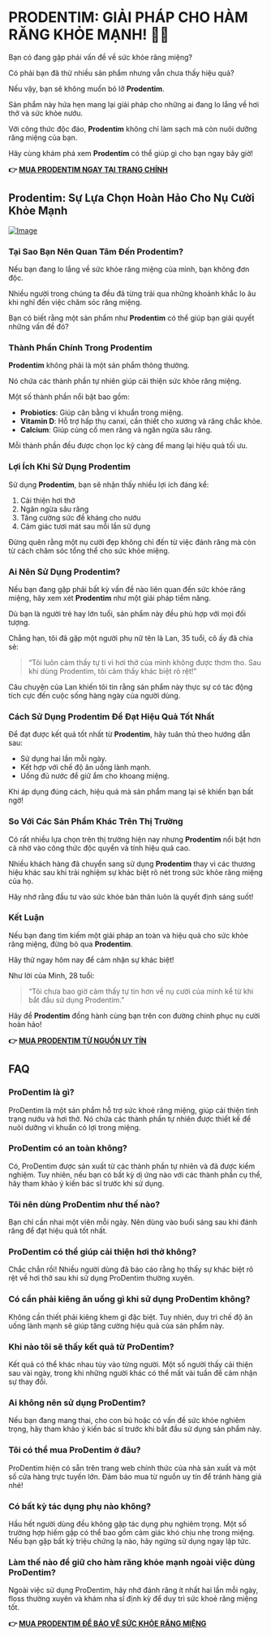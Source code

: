 # PRODENTIM: GIẢI PHÁP CHO HÀM RĂNG KHỎE MẠNH! 🦷✨

Bạn có đang gặp phải vấn đề về sức khỏe răng miệng? 

Có phải bạn đã thử nhiều sản phẩm nhưng vẫn chưa thấy hiệu quả?

Nếu vậy, bạn sẽ không muốn bỏ lỡ **Prodentim**.

Sản phẩm này hứa hẹn mang lại giải pháp cho những ai đang lo lắng về hơi thở và sức khỏe nướu. 

Với công thức độc đáo, **Prodentim** không chỉ làm sạch mà còn nuôi dưỡng răng miệng của bạn. 

Hãy cùng khám phá xem **Prodentim** có thể giúp gì cho bạn ngay bây giờ!



**👉 [MUA PRODENTIM NGAY TẠI TRANG CHÍNH](https://gchaffi.com/DViiLkiT)**

## Prodentim: Sự Lựa Chọn Hoàn Hảo Cho Nụ Cười Khỏe Mạnh

[![Image](https://prodentim-shop.com/assets/images/prodentim-1120-853-px-37-764x582.webp)](https://gchaffi.com/DViiLkiT)

### Tại Sao Bạn Nên Quan Tâm Đến Prodentim?

Nếu bạn đang lo lắng về sức khỏe răng miệng của mình, bạn không đơn độc. 

Nhiều người trong chúng ta đều đã từng trải qua những khoảnh khắc lo âu khi nghĩ đến việc chăm sóc răng miệng.

Bạn có biết rằng một sản phẩm như **Prodentim** có thể giúp bạn giải quyết những vấn đề đó?

### Thành Phần Chính Trong Prodentim

**Prodentim** không phải là một sản phẩm thông thường. 

Nó chứa các thành phần tự nhiên giúp cải thiện sức khỏe răng miệng.

Một số thành phần nổi bật bao gồm:

- **Probiotics**: Giúp cân bằng vi khuẩn trong miệng.
- **Vitamin D**: Hỗ trợ hấp thụ canxi, cần thiết cho xương và răng chắc khỏe.
- **Calcium**: Giúp củng cố men răng và ngăn ngừa sâu răng.

Mỗi thành phần đều được chọn lọc kỹ càng để mang lại hiệu quả tối ưu.

### Lợi Ích Khi Sử Dụng Prodentim

Sử dụng **Prodentim**, bạn sẽ nhận thấy nhiều lợi ích đáng kể:

1. Cải thiện hơi thở
2. Ngăn ngừa sâu răng
3. Tăng cường sức đề kháng cho nướu
4. Cảm giác tươi mát sau mỗi lần sử dụng

Đừng quên rằng một nụ cười đẹp không chỉ đến từ việc đánh răng mà còn từ cách chăm sóc tổng thể cho sức khỏe miệng.

### Ai Nên Sử Dụng Prodentim?

Nếu bạn đang gặp phải bất kỳ vấn đề nào liên quan đến sức khỏe răng miệng, hãy xem xét **Prodentim** như một giải pháp tiềm năng.

Dù bạn là người trẻ hay lớn tuổi, sản phẩm này đều phù hợp với mọi đối tượng.

Chẳng hạn, tôi đã gặp một người phụ nữ tên là Lan, 35 tuổi, cô ấy đã chia sẻ:

> “Tôi luôn cảm thấy tự ti vì hơi thở của mình không được thơm tho. Sau khi dùng Prodentim, tôi cảm thấy khác biệt rõ rệt!”

Câu chuyện của Lan khiến tôi tin rằng sản phẩm này thực sự có tác động tích cực đến cuộc sống hàng ngày của người dùng.

### Cách Sử Dụng Prodentim Để Đạt Hiệu Quả Tốt Nhất

Để đạt được kết quả tốt nhất từ **Prodentim**, hãy tuân thủ theo hướng dẫn sau:

- Sử dụng hai lần mỗi ngày.
- Kết hợp với chế độ ăn uống lành mạnh.
- Uống đủ nước để giữ ẩm cho khoang miệng.

Khi áp dụng đúng cách, hiệu quả mà sản phẩm mang lại sẽ khiến bạn bất ngờ!

### So Với Các Sản Phẩm Khác Trên Thị Trường

Có rất nhiều lựa chọn trên thị trường hiện nay nhưng **Prodentim** nổi bật hơn cả nhờ vào công thức độc quyền và tính hiệu quả cao.

Nhiều khách hàng đã chuyển sang sử dụng **Prodentim** thay vì các thương hiệu khác sau khi trải nghiệm sự khác biệt rõ nét trong sức khỏe răng miệng của họ.

Hãy nhớ rằng đầu tư vào sức khỏe bản thân luôn là quyết định sáng suốt!

### Kết Luận

Nếu bạn đang tìm kiếm một giải pháp an toàn và hiệu quả cho sức khỏe răng miệng, đừng bỏ qua **Prodentim**.

Hãy thử ngay hôm nay để cảm nhận sự khác biệt!

Như lời của Minh, 28 tuổi:

> “Tôi chưa bao giờ cảm thấy tự tin hơn về nụ cười của mình kể từ khi bắt đầu sử dụng Prodentim.”

Hãy để **Prodentim** đồng hành cùng bạn trên con đường chinh phục nụ cười hoàn hảo!



**👉 [MUA PRODENTIM TỪ NGUỒN UY TÍN](https://gchaffi.com/DViiLkiT)**

## FAQ

### ProDentim là gì?
ProDentim là một sản phẩm hỗ trợ sức khoẻ răng miệng, giúp cải thiện tình trạng nướu và hơi thở. Nó chứa các thành phần tự nhiên được thiết kế để nuôi dưỡng vi khuẩn có lợi trong miệng.

### ProDentim có an toàn không?
Có, ProDentim được sản xuất từ các thành phần tự nhiên và đã được kiểm nghiệm. Tuy nhiên, nếu bạn có bất kỳ dị ứng nào với các thành phần cụ thể, hãy tham khảo ý kiến bác sĩ trước khi sử dụng.

### Tôi nên dùng ProDentim như thế nào?
Bạn chỉ cần nhai một viên mỗi ngày. Nên dùng vào buổi sáng sau khi đánh răng để đạt hiệu quả tốt nhất.

### ProDentim có thể giúp cải thiện hơi thở không?
Chắc chắn rồi! Nhiều người dùng đã báo cáo rằng họ thấy sự khác biệt rõ rệt về hơi thở sau khi sử dụng ProDentim thường xuyên.

### Có cần phải kiêng ăn uống gì khi sử dụng ProDentim không?
Không cần thiết phải kiêng khem gì đặc biệt. Tuy nhiên, duy trì chế độ ăn uống lành mạnh sẽ giúp tăng cường hiệu quả của sản phẩm này.

### Khi nào tôi sẽ thấy kết quả từ ProDentim?
Kết quả có thể khác nhau tùy vào từng người. Một số người thấy cải thiện sau vài ngày, trong khi những người khác có thể mất vài tuần để cảm nhận sự thay đổi.

### Ai không nên sử dụng ProDentim?
Nếu bạn đang mang thai, cho con bú hoặc có vấn đề sức khỏe nghiêm trọng, hãy tham khảo ý kiến bác sĩ trước khi bắt đầu sử dụng sản phẩm này.

### Tôi có thể mua ProDentim ở đâu?
ProDentim hiện có sẵn trên trang web chính thức của nhà sản xuất và một số cửa hàng trực tuyến lớn. Đảm bảo mua từ nguồn uy tín để tránh hàng giả nhé!

### Có bất kỳ tác dụng phụ nào không?
Hầu hết người dùng đều không gặp tác dụng phụ nghiêm trọng. Một số trường hợp hiếm gặp có thể bao gồm cảm giác khó chịu nhẹ trong miệng. Nếu bạn gặp bất kỳ triệu chứng lạ nào, hãy ngừng sử dụng ngay lập tức.

### Làm thế nào để giữ cho hàm răng khỏe mạnh ngoài việc dùng ProDentim?
Ngoài việc sử dụng ProDentim, hãy nhớ đánh răng ít nhất hai lần mỗi ngày, floss thường xuyên và khám nha sĩ định kỳ để duy trì sức khoẻ răng miệng tốt.



**👉 [MUA PRODENTIM ĐỂ BẢO VỆ SỨC KHỎE RĂNG MIỆNG](https://gchaffi.com/DViiLkiT)**